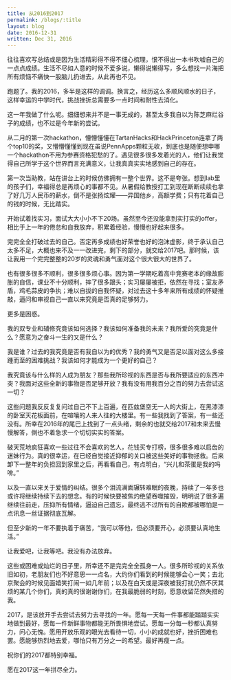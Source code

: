 ```yaml
---
title: 从2016到2017
permalink: /blogs/:title
layout: blog
date: 2016-12-31
written: Dec 31, 2016
---
```


往往喜欢写总结或是因为生活精彩得不得不细心梳理，恨不得出一本书吹嘘自己的一点点成绩。生活不尽如人意的时候不爱多说，懒得说懒得写，多么想找一片海把所有烦恼不痛快一股脑儿扔进去，从此再也不见。

跑题了。我的2016，多半是这样的调调。换言之，经历这么多顺风顺水的日子，这样幸运的中学时代，挑战挫折总需要多一点时间和耐性去消化。

这一年我做了什么呢。细细想来并不是一事无成的，甚至太多我自以为陈芝麻烂谷子的成绩，也不过是今年新的尝试。

从二月的第一次hackathon，懵懵懂懂在TartanHacks和HackPrinceton连拿了两个top10的奖，又懵懵懂懂到现在虽说PennApps颗粒无收，到底也是随便想申哪一个hackathon不用为参赛资格犯愁的了。遇见很多很多发着光的人，他们让我觉得自己所学于这个世界而言充满意义，让我真真实实地感到自己的存在。

第一次当助教，站在讲台上的时候仿佛拥有一整个世界。这不是夸张。想到lab里的孩子们，幸福得总是再烦心的事都不见。从暑假给教授打工到现在断断续续也拿了好几万人民币的薪水，倒不是张扬炫耀——异国他乡，高额学费；只有花着自己的钱的时候，无比踏实。

开始试着找实习，面试大大小小不下20场。虽然至今还没能拿到实打实的offer，相比于上一年的倦怠和自我放弃，积累着经验，慢慢也好起来很多。

完完全全打破过去的自己。否定再多成绩也好荣誉也好的泡沫虚影，终于承认自己太多不足，大概也来不及一一改进完，剩下的部分，就交给2017吧。那时候，该让我用一个完完整整的20岁的灵魂和勇气面对这个很大很大的世界了。

也有很多很多不顺利，很多很多烦心事。因为第一学期吃着高中竞赛老本的缘故膨胀的自信，课业不十分顺利，摔了很多跟头；实习屡屡被拒，依然在寻找；室友矛盾，鸡毛蒜皮的争执；难以自拔的自我怀疑，对过去这十多年来所有成绩的怀疑推敲，逼问和审视自己一直以来究竟是否真的足够努力。

更多是困惑。

我的双专业和辅修究竟该如何选择？我该如何准备我的未来？我所爱的究竟是什么？愿意为之奋斗一生的又是什么？

我是谁？过去的我究竟是否有我自以为的优秀？我的勇气又是否足以面对这么多接踵而至的困难挑战？我该如何才能成为一个更好的自己？

我究竟该与什么样的人成为朋友？那些我所珍视的东西是否与我所要适应的东西冲突？我面对这些全新的事物是否足够开放？我有没有用我百分之百的努力去尝试这一切？

这些问题我反反复复问过自己不下上百遍，在匹兹堡空无一人的大街上，在黑漆漆的卧室天花板面前，在喧嚷的人来人往的大楼里。有一些我找到了答案，有一些还没有。所幸在2016年的尾巴上找到了一点头绪，剩余的也就交给2017和未来去慢慢解答，倒也不着急求一个切切实实的答案。

破天荒地疯狂喜欢一些过往不会喜欢的艺人，花钱买专打榜，很多很多难以启齿的迷妹行为。真的很幸运，在已经自觉接近抑郁的关口被这些美好的事物拯救。后来卸下一整年的负担回到家里之后，再看看自己，有点明白，“兴儿和茶蛋是我的吗啡。”

以及一直以来关于爱情的纠结。很多个泪流满面辗转难眠的夜晚，持续了一年多也或许将继续持续下去的想念。有的时候快要被焦灼绝望吞噬摧毁，明明说了很多遍继续往前走，压抑所有情绪，逼迫自己遗忘，最终逃不过所有的自欺都被哪怕是一点讯息一丝证据彻底瓦解。

但至少新的一年不要执着于痛苦，“我可以等他，但必须要开心，必须要认真地生活。”

让我爱吧，让我等吧。我没有办法放弃。

这些或困难或灿烂的日子里，所幸还不是完完全全孤身一人。很多所珍视的关系依旧如初，老朋友们也不好意思一一点名，大约你们看到的时候能够会心一笑；去北京聚会的时候见面嬉笑打闹一如几年前；以及在白天或是深夜被我打扰仍然不厌其烦的某几个你们，真的真的很谢谢你们，在我最脆弱的时刻，愿意收留茫然失措的我。

2017，是该放开手去尝试去努力去寻找的一年。愿每一天每一件事都能踏踏实实地做到最好，愿每一件新鲜事物都能无所畏惧地尝试。愿每一分每一秒都认真努力，问心无愧。愿用开放乐观的眼光去看待一切，小小的成就也好，挫折困难也罢。愿能够热烈地去爱，哪怕只有万分之一的希望。最好再瘦一点。

祝你们的2017都特别幸福。

愿在2017这一年拼尽全力。